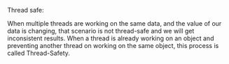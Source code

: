 Thread safe:

When multiple threads are working on the same data, and the value of our data is changing, that scenario is not thread-safe and we will get inconsistent results. When a thread is already working on an object and preventing another thread on working on the same object, this process is called Thread-Safety.